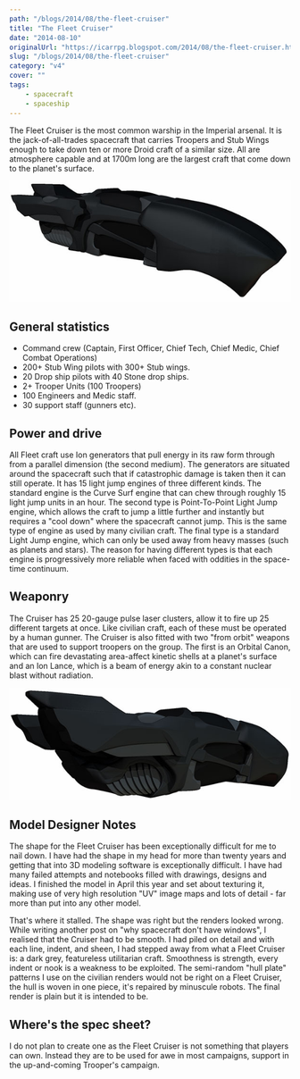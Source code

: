 ```yaml
---
path: "/blogs/2014/08/the-fleet-cruiser"
title: "The Fleet Cruiser"
date: "2014-08-10"
originalUrl: "https://icarrpg.blogspot.com/2014/08/the-fleet-cruiser.html"
slug: "/blogs/2014/08/the-fleet-cruiser"
category: "v4"
cover: ""
tags:
    - spacecraft
    - spaceship
---
```

The Fleet Cruiser is the most common warship in the Imperial arsenal. It is the jack-of-all-trades spacecraft that carries Troopers and Stub Wings enough to take down ten or more Droid craft of a similar size. All are atmosphere capable and at 1700m long are the largest craft that come down to the planet's surface.  

![The organic black, not-at-all penis shaped lines of the Fleet Cruiser](./images/fleet-cruiser-1.jpg)

## General statistics

*   Command crew (Captain, First Officer, Chief Tech, Chief Medic, Chief Combat Operations)
*   200+ Stub Wing pilots with 300+ Stub wings.
*   20 Drop ship pilots with 40 Stone drop ships. 
*   2+ Trooper Units (100 Troopers)
*   100 Engineers and Medic staff. 
*   30 support staff (gunners etc). 

## Power and drive

All Fleet craft use Ion generators that pull energy in its raw form through from a parallel dimension (the second medium). The generators are situated around the spacecraft such that if catastrophic damage is taken then it can still operate. It has 15 light jump engines of three different kinds. The standard engine is the Curve Surf engine that can chew through roughly 15 light jump units in an hour. The second type is Point-To-Point Light Jump engine, which allows the craft to jump a little further and instantly but requires a "cool down" where the spacecraft cannot jump. This is the same type of engine as used by many civilian craft. The final type is a standard Light Jump engine, which can only be used away from heavy masses (such as planets and stars). The reason for having different types is that each engine is progressively more reliable when faced with oddities in the space-time continuum.  

## Weaponry

The Cruiser has 25 20-gauge pulse laser clusters, allow it to fire up 25 different targets at once. Like civilian craft, each of these must be operated by a human gunner. The Cruiser is also fitted with two "from orbit" weapons that are used to support troopers on the group. The first is an Orbital Canon, which can fire devastating area-affect kinetic shells at a planet's surface and an Ion Lance, which is a beam of energy akin to a constant nuclear blast without radiation.  

![From the back, the long Grav wings are more obvious](./images/fleet-cruiser-2.jpg)

## Model Designer Notes

The shape for the Fleet Cruiser has been exceptionally difficult for me to nail down. I have had the shape in my head for more than twenty years and getting that into 3D modeling software is exceptionally difficult. I have had many failed attempts and notebooks filled with drawings, designs and ideas. I finished the model in April this year and set about texturing it, making use of very high resolution "UV" image maps and lots of detail - far more than put into any other model.  

That's where it stalled. The shape was right but the renders looked wrong. While writing another post on "why spacecraft don't have windows", I realised that the Cruiser had to be smooth. I had piled on detail and with each line, indent, and sheen, I had stepped away from what a Fleet Cruiser is: a dark grey, featureless utilitarian craft. Smoothness is strength, every indent or nook is a weakness to be exploited. The semi-random "hull plate" patterns I use on the civilian renders would not be right on a Fleet Cruiser, the hull is woven in one piece, it's repaired by minuscule robots. The final render is plain but it is intended to be.  

## Where's the spec sheet?

I do not plan to create one as the Fleet Cruiser is not something that players can own. Instead they are to be used for awe in most campaigns, support in the up-and-coming Trooper's campaign.
